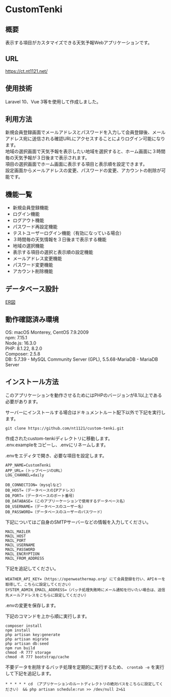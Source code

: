 # CustomTenki

## 概要

表示する項目がカスタマイズできる天気予報Webアプリケーションです。

## URL

https://ct.nt1121.net/

## 使用技術

Laravel 10、Vue 3等を使用して作成しました。

## 利用方法

新規会員登録画面でメールアドレスとパスワードを入力して会員登録後、メールアドレス宛に送信される確認URLにアクセスすることによりログイン可能になります。  
地域の選択画面で天気予報を表示したい地域を選択すると、ホーム画面に３時間毎の天気予報が３日後まで表示されます。  
項目の選択画面でホーム画面に表示する項目と表示順を設定できます。   
設定画面からメールアドレスの変更、パスワードの変更、アカウントの削除が可能です。

## 機能一覧

- 新規会員登録機能
- ログイン機能
- ログアウト機能
- パスワード再設定機能
- テストユーザーログイン機能（有効になっている場合）
- ３時間毎の天気情報を３日後まで表示する機能
- 地域の選択機能
- 表示する項目の選択と表示順の設定機能
- メールアドレス変更機能
- パスワード変更機能
- アカウント削除機能

## データベース設計

[ER図](https://ct.nt1121.net/img/er_diagram.png)

## 動作確認済み環境

OS: macOS Monterey, CentOS 7.9.2009  
npm: 7.15.1  
Node.js: 16.3.0  
PHP: 8.1.22, 8.2.0  
Composer: 2.5.8  
DB: 5.7.39 - MySQL Community Server (GPL), 5.5.68-MariaDB - MariaDB Server

## インストール方法

このアプリケーションを動作させるためにはPHPのバージョンが8.1以上である必要があります。

サーバーにインストールする場合はドキュメントルート配下以外で下記を実行します。

```
git clone https://github.com/nt1121/custom-tenki.git
```

作成されたcustom-tenkiディレクトリに移動します。  
.env.exampleをコピーし、.envにリネームします。

.envをエディタで開き、必要な項目を設定します。

```
APP_NAME=CustomTenki  
APP_URL=（トップページのURL）  
LOG_CHANNEL=daily

DB_CONNECTION=（mysqlなど）  
DB_HOST=（データベースのIPアドレス）  
DB_PORT=（データベースのポート番号）  
DB_DATABASE=（このアプリーケーションで使用するデータベース名）  
DB_USERNAME=（データベースのユーザー名）  
DB_PASSWORD=（データベースのユーザーのパスワード）
```

下記についてはご自身のSMTPサーバーなどの情報を入力してください。

```
MAIL_MAILER  
MAIL_HOST  
MAIL_PORT  
MAIL_USERNAME  
MAIL_PASSWORD  
MAIL_ENCRYPTION  
MAIL_FROM_ADDRESS
```

下記を追記してください。

```
WEATHER_API_KEY=（https://openweathermap.org/ にて会員登録を行い、APIキーを取得して、こちらに設定してください）  
SYSTEM_ADMIN_EMAIL_ADDRESS=（バッチ処理失敗時にメール通知を行いたい場合は、送信先メールアドレスをこちらに設定してください）
```

.envの変更を保存します。

下記のコマンドを上から順に実行します。

```
composer install
npm install
php artisan key:generate
php artisan migrate
php artisan db:seed
npm run build 
chmod -R 777 storage
chmod -R 777 bootstrap/cache
```

不要データを削除するバッチ処理を定期的に実行するため、 `crontab -e` を実行して下記を追記します。  

```
* * * * * cd （アプリケーションのルートディレクトリの絶対パスをこちらに設定してください） && php artisan schedule:run >> /dev/null 2>&1
```

